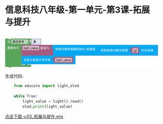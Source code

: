 # 信息科技八年级-第一单元-第3课-拓展与提升
<br>
<img src="./img/u1_l3_2.png" alt="u1_l3_2" style="width:700px;">


生成代码:

```python
    from educore import light,oled

    while True:
        light_value = light().read()
        oled.print(light_value)
```

<a href="./mix/u1l3_拓展与提升.mix" download>点击下载-u1l3_拓展与提升.mix</a>
